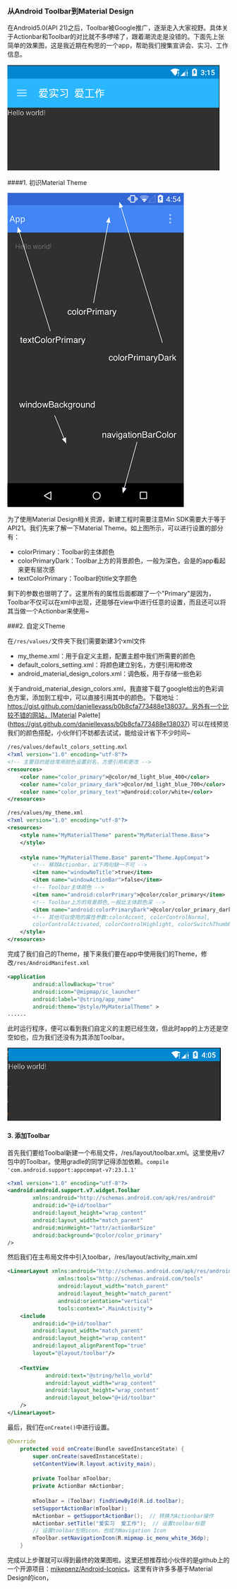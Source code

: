 ### 从Android Toolbar到Material Design

在Android5.0(API 21)之后，Toolbar被Google推广，逐渐走入大家视野。具体关于Actionbar和Toolbar的对比就不多啰嗦了，跟着潮流走是没错的。下面先上张简单的效果图，这是我近期在构思的一个app，帮助我们搜集宣讲会、实习、工作信息。

![Android Toolbar效果图](https://raw.githubusercontent.com/onlytjt/MarkdownSource/master/pic/Android3_1.png)

####1. 初识Material Theme

![Material Theme](https://raw.githubusercontent.com/onlytjt/MarkdownSource/master/pic/Android3_2.png)

为了使用Material Design相关资源，新建工程时需要注意Min SDK需要大于等于API21。我们先来了解一下Material Theme。如上图所示，可以进行设置的部分有：

* colorPrimary：Toolbar的主体颜色
* colorPrimaryDark：Toolbar上方的背景颜色，一般为深色，会是的app看起来更有层次感
* textColorPrimary：Toolbar的title文字颜色

剩下的参数也很明了了。这里所有的属性后面都跟了一个"Primary"是因为，Toolbar不仅可以在xml中出现，还能够在view中进行任意的设置，而且还可以将其当做一个Actionbar来使用~

###2. 自定义Theme

在`/res/values/`文件夹下我们需要新建3个xml文件

* my_theme.xml：用于自定义主题，配置主题中我们所需要的颜色
* default_colors_setting.xml：将颜色建立别名，方便引用和修改
* android_material_design_colors.xml：调色板，用于存储一些色彩

关于android_material_design_colors.xml，我直接下载了google给出的色彩调色方案，添加到工程中，可以直接引用其中的颜色。下载地址：https://gist.github.com/daniellevass/b0b8cfa773488e138037。另外有一个比较不错的网站，[Material Palette](https://gist.github.com/daniellevass/b0b8cfa773488e138037) 可以在线预览我们的颜色搭配，小伙伴们不妨都去试试，能给设计省下不少时间~

```xml
/res/values/default_colors_setting.mxl
<?xml version="1.0" encoding="utf-8"?>
<!-- 主要目的是给常用颜色设置别名，方便引用和更改 -->
<resources>
    <color name="color_primary">@color/md_light_blue_400</color>
    <color name="color_primary_dark">@color/md_light_blue_700</color>
    <color name="color_primary_text">@android:color/white</color>
</resources>
```

```xml
/res/values/my_theme.xml
<?xml version="1.0" encoding="utf-8"?>
<resources>
    <style name="MyMaterialTheme" parent="MyMaterialTheme.Base">
    </style>

    <style name="MyMaterialTheme.Base" parent="Theme.AppCompat">
      	<!-- 移除Actionbar，以下两句缺一不可 -->
        <item name="windowNoTitle">true</item>
        <item name="windowActionBar">false</item>
        <!-- Toolbar主体颜色 -->
        <item name="android:colorPrimary">@color/color_primary</item>
        <!-- Toolbar上方的背景颜色,一般比主体颜色深 -->
        <item name="android:colorPrimaryDark">@color/color_primary_dark</item>
        <!-- 其他可以使用的属性参数:colorAccent, colorControlNormal,
        colorControlActivated, colorControlHighlight, colorSwitchThumbNormal -->
    </style>
</resources>
```

完成了我们自己的Theme，接下来我们要在app中使用我们的Theme，修改`/res/AndroidManifest.xml`

```xml
<application
        android:allowBackup="true"
        android:icon="@mipmap/ic_launcher"
        android:label="@string/app_name"
        android:theme="@style/MyMaterialTheme" >
......
```

此时运行程序，便可以看到我们自定义的主题已经生效，但此时app的上方还是空空如也，应为我们还没有为其添加Toolbar。

![](https://raw.githubusercontent.com/onlytjt/MarkdownSource/master/pic/Android3_3.png)

#### 3. 添加Toolbar

首先我们要给Toolbal新建一个布局文件，/res/layout/toolbar.xml。这里使用v7包中的Toolbar。使用gradle的同学记得添加依赖。`compile 'com.android.support:appcompat-v7:23.1.1'`

```xml
<?xml version="1.0" encoding="utf-8"?>
<android:android.support.v7.widget.Toolbar
        xmlns:android="http://schemas.android.com/apk/res/android"
        android:id="@+id/toolbar"
        android:layout_height="wrap_content"
        android:layout_width="match_parent"
        android:minHeight="?attr/actionBarSize"
        android:background="@color/color_primary"
/>
```

然后我们在主布局文件中引入toolbar，/res/layout/activity_main.xml

```xml
<LinearLayout xmlns:android="http://schemas.android.com/apk/res/android"
                xmlns:tools="http://schemas.android.com/tools"
                android:layout_width="match_parent"
                android:layout_height="match_parent"
                android:orientation="vertical"
                tools:context=".MainActivity">
    <include
        android:id="@+id/toolbar"
        android:layout_width="match_parent"
        android:layout_height="wrap_content"
        android:layout_alignParentTop="true"
        layout="@layout/toolbar"/>

    <TextView
            android:text="@string/hello_world"
            android:layout_width="wrap_content"
            android:layout_height="wrap_content"
            android:layout_below="@+id/toolbar"
    />
</LinearLayout>
```

最后，我们在`onCreate()`中进行设置。

```java
@Override
    protected void onCreate(Bundle savedInstanceState) {
        super.onCreate(savedInstanceState);
        setContentView(R.layout.activity_main);
      
      	private Toolbar mToolbar;
    	private ActionBar mActionbar;
      
        mToolbar = (Toolbar) findViewById(R.id.toolbar);
        setSupportActionBar(mToolbar);
        mActionbar = getSupportActionBar();  // 转换为Actionbar操作
        mActionbar.setTitle("爱实习  爱工作");  // 设置toolbar标题
      	// 设置toolbar左侧icon，也成为Navigation Icon
        mToolbar.setNavigationIcon(R.mipmap.ic_menu_white_36dp); 
    }
```

完成以上步骤就可以得到最终的效果图啦。这里还想推荐给小伙伴的是github上的一个开源项目：[mikepenz/Android-Iconics](https://github.com/mikepenz/Android-Iconics)。这里有许许多多基于Material Design的icon，

